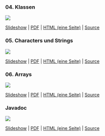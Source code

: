 <div class="row">

<div class="span4">

### 04. Klassen

![](/docs/lectures/seiiib/webimg/04_Klassen.png)

[Slideshow](/docs/lectures/seiiib/presentation/04_Klassen.html) |
[PDF](/docs/lectures/seiiib/pdf/04_Klassen.pdf) |
[HTML (eine Seite)](/docs/lectures/seiiib/html/04_Klassen.html) |
[Source](https://github.com/obcode/seiiib/blob/master/04_Klassen.txt)

</div>

<div class="span4">

### 05. Characters und Strings

![](/docs/lectures/seiiib/webimg/05_CharString.png)

[Slideshow](/docs/lectures/seiiib/presentation/05_CharString.html) |
[PDF](/docs/lectures/seiiib/pdf/05_CharString.pdf) |
[HTML (eine Seite)](/docs/lectures/seiiib/html/05_CharString.html) |
[Source](https://github.com/obcode/seiiib/blob/master/05_CharString.txt)

</div>

<div class="span4">

### 06. Arrays

![](/docs/lectures/seiiib/webimg/06_Arrays.png)

[Slideshow](/docs/lectures/seiiib/presentation/06_Arrays.html) |
[PDF](/docs/lectures/seiiib/pdf/06_Arrays.pdf) |
[HTML (eine Seite)](/docs/lectures/seiiib/html/06_Arrays.html) |
[Source](https://github.com/obcode/seiiib/blob/master/06_Arrays.txt)

</div>

</div>

<div class="row">

<div class="span4">

### Javadoc

![](/docs/lectures/seiiib/webimg/Javadoc.png)

[Slideshow](/docs/lectures/seiiib/presentation/Javadoc.html) |
[PDF](/docs/lectures/seiiib/pdf/Javadoc.pdf) |
[HTML (eine Seite)](/docs/lectures/seiiib/html/Javadoc.html) |
[Source](https://github.com/obcode/seiiib/blob/master/Javadoc.txt)

</div>

</div>

